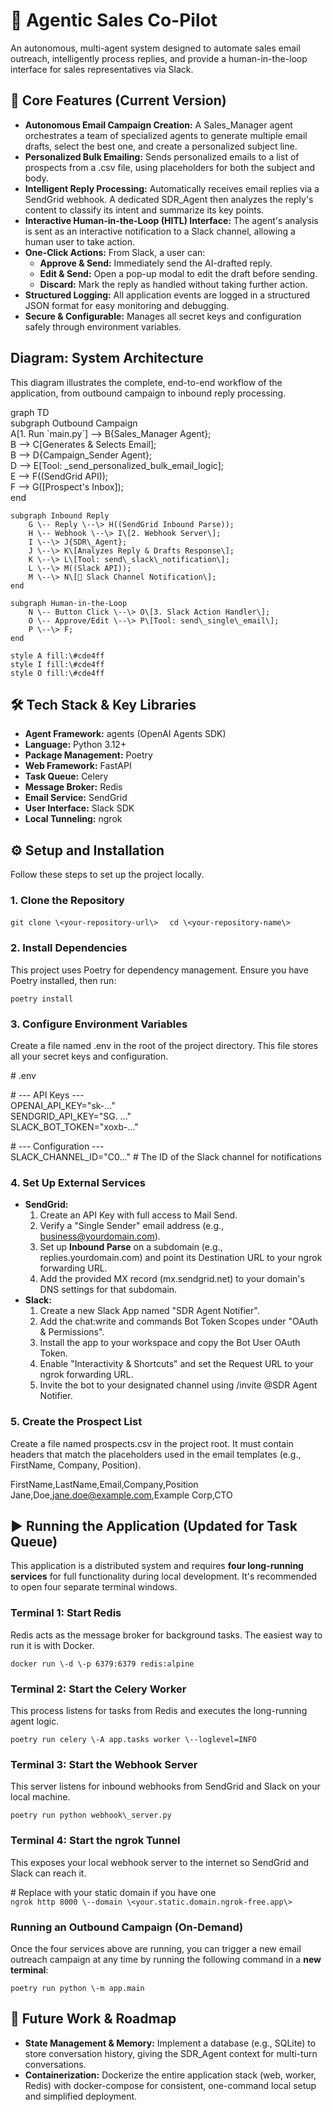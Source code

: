 # **🤖 Agentic Sales Co-Pilot**

An autonomous, multi-agent system designed to automate sales email outreach, intelligently process replies, and provide a human-in-the-loop interface for sales representatives via Slack.

## **🚀 Core Features (Current Version)**

* **Autonomous Email Campaign Creation:** A Sales\_Manager agent orchestrates a team of specialized agents to generate multiple email drafts, select the best one, and create a personalized subject line.  
* **Personalized Bulk Emailing:** Sends personalized emails to a list of prospects from a .csv file, using placeholders for both the subject and body.  
* **Intelligent Reply Processing:** Automatically receives email replies via a SendGrid webhook. A dedicated SDR\_Agent then analyzes the reply's content to classify its intent and summarize its key points.  
* **Interactive Human-in-the-Loop (HITL) Interface:** The agent's analysis is sent as an interactive notification to a Slack channel, allowing a human user to take action.  
* **One-Click Actions:** From Slack, a user can:  
  * **Approve & Send:** Immediately send the AI-drafted reply.  
  * **Edit & Send:** Open a pop-up modal to edit the draft before sending.  
  * **Discard:** Mark the reply as handled without taking further action.  
* **Structured Logging:** All application events are logged in a structured JSON format for easy monitoring and debugging.  
* **Secure & Configurable:** Manages all secret keys and configuration safely through environment variables.

## **Diagram: System Architecture**

This diagram illustrates the complete, end-to-end workflow of the application, from outbound campaign to inbound reply processing.

graph TD  
    subgraph Outbound Campaign  
        A\[1. Run \`main.py\`\] \--\> B{Sales\_Manager Agent};  
        B \--\> C\[Generates & Selects Email\];  
        B \--\> D{Campaign\_Sender Agent};  
        D \--\> E\[Tool: \_send\_personalized\_bulk\_email\_logic\];  
        E \--\> F((SendGrid API));  
        F \--\> G(\[Prospect's Inbox\]);  
    end

    subgraph Inbound Reply  
        G \-- Reply \--\> H((SendGrid Inbound Parse));  
        H \-- Webhook \--\> I\[2. Webhook Server\];  
        I \--\> J{SDR\_Agent};  
        J \--\> K\[Analyzes Reply & Drafts Response\];  
        K \--\> L\[Tool: send\_slack\_notification\];  
        L \--\> M((Slack API));  
        M \--\> N\[📱 Slack Channel Notification\];  
    end

    subgraph Human-in-the-Loop  
        N \-- Button Click \--\> O\[3. Slack Action Handler\];  
        O \-- Approve/Edit \--\> P\[Tool: send\_single\_email\];  
        P \--\> F;  
    end

    style A fill:\#cde4ff  
    style I fill:\#cde4ff  
    style O fill:\#cde4ff

## **🛠️ Tech Stack & Key Libraries**

* **Agent Framework:** agents (OpenAI Agents SDK)  
* **Language:** Python 3.12+  
* **Package Management:** Poetry  
* **Web Framework:** FastAPI  
* **Task Queue:** Celery  
* **Message Broker:** Redis  
* **Email Service:** SendGrid  
* **User Interface:** Slack SDK  
* **Local Tunneling:** ngrok

## **⚙️ Setup and Installation**

Follow these steps to set up the project locally.

### **1\. Clone the Repository**

`git clone \<your-repository-url\>  `
`cd \<your-repository-name\>`

### **2\. Install Dependencies**

This project uses Poetry for dependency management. Ensure you have Poetry installed, then run:

`poetry install`

### **3\. Configure Environment Variables**

Create a file named .env in the root of the project directory. This file stores all your secret keys and configuration.

\# .env

\# \--- API Keys \---  
OPENAI\_API\_KEY="sk-..."  
SENDGRID\_API\_KEY="SG. ..."  
SLACK\_BOT\_TOKEN="xoxb-..."

\# \--- Configuration \---  
SLACK\_CHANNEL\_ID="C0..." \# The ID of the Slack channel for notifications

### **4\. Set Up External Services**

* **SendGrid:**  
  1. Create an API Key with full access to Mail Send.  
  2. Verify a "Single Sender" email address (e.g., business@yourdomain.com).  
  3. Set up **Inbound Parse** on a subdomain (e.g., replies.yourdomain.com) and point its Destination URL to your ngrok forwarding URL.  
  4. Add the provided MX record (mx.sendgrid.net) to your domain's DNS settings for that subdomain.  
* **Slack:**  
  1. Create a new Slack App named "SDR Agent Notifier".  
  2. Add the chat:write and commands Bot Token Scopes under "OAuth & Permissions".  
  3. Install the app to your workspace and copy the Bot User OAuth Token.  
  4. Enable "Interactivity & Shortcuts" and set the Request URL to your ngrok forwarding URL.  
  5. Invite the bot to your designated channel using /invite @SDR Agent Notifier.

### **5\. Create the Prospect List**

Create a file named prospects.csv in the project root. It must contain headers that match the placeholders used in the email templates (e.g., FirstName, Company, Position).

FirstName,LastName,Email,Company,Position  
Jane,Doe,jane.doe@example.com,Example Corp,CTO

## **▶️ Running the Application (Updated for Task Queue)**

This application is a distributed system and requires **four long-running services** for full functionality during local development. It's recommended to open four separate terminal windows.

### **Terminal 1: Start Redis**

Redis acts as the message broker for background tasks. The easiest way to run it is with Docker.

`docker run \-d \-p 6379:6379 redis:alpine`

### **Terminal 2: Start the Celery Worker**

This process listens for tasks from Redis and executes the long-running agent logic.

`poetry run celery \-A app.tasks worker \--loglevel=INFO`

### **Terminal 3: Start the Webhook Server**

This server listens for inbound webhooks from SendGrid and Slack on your local machine.

`poetry run python webhook\_server.py`

### **Terminal 4: Start the ngrok Tunnel**

This exposes your local webhook server to the internet so SendGrid and Slack can reach it.

\# Replace with your static domain if you have one  
`ngrok http 8000 \--domain \<your.static.domain.ngrok-free.app\>`

### **Running an Outbound Campaign (On-Demand)**

Once the four services above are running, you can trigger a new email outreach campaign at any time by running the following command in a **new terminal**:

`poetry run python \-m app.main`

## **🔮 Future Work & Roadmap**

* **State Management & Memory:** Implement a database (e.g., SQLite) to store conversation history, giving the SDR\_Agent context for multi-turn conversations.  
* **Containerization:** Dockerize the entire application stack (web, worker, Redis) with docker-compose for consistent, one-command local setup and simplified deployment.
